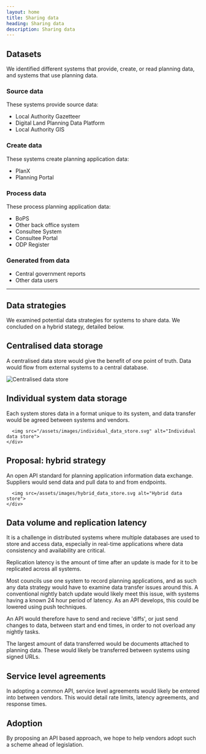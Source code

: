 ```yaml
---
layout: home
title: Sharing data
heading: Sharing data
description: Sharing data
---
```


## Datasets

We identified different systems that provide, create, or read planning data, and systems that use planning data.

### Source data

These systems provide source data:
 - Local Authority Gazetteer
 - Digital Land Planning Data Platform
 - Local Authority GIS


### Create data

These systems create planning application data:

- PlanX
- Planning Portal

### Process data

These process planning application data:

 - BoPS
 - Other back office system
 - Consultee System
 - Consultee Portal
 - ODP Register

### Generated from data

- Central government reports
- Other data users

-------------

## Data strategies

We examined potential data strategies for systems to share data. We concluded on a hybrid stategy, detailed below.

<div class="govuk-accordion" data-module="govuk-accordion" id="accordion-default">
  <div class="govuk-accordion__section">
    <div class="govuk-accordion__section-header">
      <h2 class="govuk-accordion__section-heading">
        <span class="govuk-accordion__section-button" id="accordion-default-heading-1">
          Centralised data storage
        </span>
      </h2>
    </div>
    <div id="accordion-default-content-1" class="govuk-accordion__section-content" aria-labelledby="accordion-default-heading-1">
      
A centralised data store would give the benefit of one point of truth. Data would flow from external
systems to a central database.

<img src="/assets/images/centralised_data_store.svg" alt="Centralised data store">
    </div>
  </div>
  <div class="govuk-accordion__section">
    <div class="govuk-accordion__section-header">
      <h2 class="govuk-accordion__section-heading">
        <span class="govuk-accordion__section-button" id="accordion-default-heading-2">
          Individual system data storage
        </span>
      </h2>
    </div>
    <div id="accordion-default-content-2" class="govuk-accordion__section-content" aria-labelledby="accordion-default-heading-2">
      Each system stores data in a format unique to its system, and data transfer would be agreed between 
      systems and vendors.

      <img src="/assets/images/individual_data_store.svg" alt="Individual data store">
    </div>
  </div>
  <div class="govuk-accordion__section">
    <div class="govuk-accordion__section-header">
      <h2 class="govuk-accordion__section-heading">
        <span class="govuk-accordion__section-button" id="accordion-default-heading-3">
          Proposal: hybrid strategy
        </span>
      </h2>
    </div>
    <div id="accordion-default-content-3" class="govuk-accordion__section-content" aria-labelledby="accordion-default-heading-3">
      An open API standard for planning application information data exchange. Suppliers would send data and pull data to and from endpoints.

      <img src=/assets/images/hybrid_data_store.svg alt="Hybrid data store">
    </div>
  </div>
</div>

## Data volume and replication latency

It is a challenge in distributed systems where multiple databases are used to store and access data, especially in real-time applications where data consistency and availability are critical. 

Replication latency is the amount of time after an update is made for it to be replicated across all systems.

Most councils use one system to record planning applications, and as such any data strategy would have to examine data transfer issues around this. A conventional nightly batch update would likely meet this issue, with systems having a known 24 hour period of latency. As an API develops, this could be lowered using push techniques.

An API would therefore have to send and recieve 'diffs', or just send changes to data, between start and end times, in order to not overload any nightly tasks.

The largest amount of data transferred would be documents attached to planning data. These would likely be transferred between systems using signed URLs.

## Service level agreements

In adopting a common API, service level agreements would likely be entered into between vendors. This would detail rate limits, latency agreements, and response times.

## Adoption

By proposing an API based approach, we hope to help vendors adopt such a scheme ahead of legislation.
